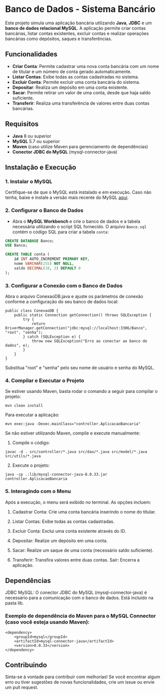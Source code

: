 # Banco de Dados - Sistema Bancário

Este projeto simula uma aplicação bancária utilizando **Java**, **JDBC** e um **banco de dados relacional MySQL**. A aplicação permite criar contas bancárias, listar contas existentes, excluir contas e realizar operações bancárias como depósitos, saques e transferências.

## Funcionalidades

- **Criar Conta**: Permite cadastrar uma nova conta bancária com um nome de titular e um número de conta gerado automaticamente.
- **Listar Contas**: Exibe todas as contas cadastradas no sistema.
- **Excluir Conta**: Permite excluir uma conta bancária do sistema.
- **Depositar**: Realiza um depósito em uma conta existente.
- **Sacar**: Permite retirar um valor de uma conta, desde que haja saldo suficiente.
- **Transferir**: Realiza uma transferência de valores entre duas contas bancárias.

## Requisitos

- **Java** 8 ou superior
- **MySQL** 5.7 ou superior
- **Maven** (caso utilize Maven para gerenciamento de dependências)
- **Conector JDBC do MySQL** (mysql-connector-java)

## Instalação e Execução

### 1. Instalar o MySQL

Certifique-se de que o MySQL está instalado e em execução. Caso não tenha, baixe e instale a versão mais recente do MySQL [aqui](https://dev.mysql.com/downloads/).

### 2. Configurar o Banco de Dados

- Abra o **MySQL Workbench** e crie o banco de dados e a tabela necessária utilizando o script SQL fornecido. O arquivo `Banco.sql` contém o código SQL para criar a tabela `conta`:

```sql
CREATE DATABASE Banco;
USE Banco;

CREATE TABLE conta (
    id INT AUTO_INCREMENT PRIMARY KEY,
    nome VARCHAR(255) NOT NULL,
    saldo DECIMAL(10, 2) DEFAULT 0
);
```

### 3. Configurar a Conexão com o Banco de Dados

Abra o arquivo ConexaoDB.java e ajuste os parâmetros de conexão conforme a configuração do seu banco de dados local:
```
public class ConexaoDB {
    public static Connection getConnection() throws SQLException {
        try {
            return DriverManager.getConnection("jdbc:mysql://localhost:3306/Banco", "root", "senha");
        } catch (SQLException e) {
            throw new SQLException("Erro ao conectar ao banco de dados", e);
        }
    }
}
```
Substitua "root" e "senha" pelo seu nome de usuário e senha do MySQL.

### 4. Compilar e Executar o Projeto
Se estiver usando Maven, basta rodar o comando a seguir para compilar o projeto:
```
mvn clean install
```
Para executar a aplicação:
```
mvn exec:java -Dexec.mainClass="controller.AplicacaoBancaria"
```
Se não estiver utilizando Maven, compile e execute manualmente:

1. Compile o código:
```
javac -d . src/controller/*.java src/dao/*.java src/model/*.java src/utils/*.java
```
2. Execute o projeto:
```
java -cp .:lib/mysql-connector-java-8.0.33.jar controller.AplicacaoBancaria
```
### 5. Interagindo com o Menu
Após a execução, o menu será exibido no terminal. As opções incluem:

1. Cadastrar Conta: Crie uma conta bancária inserindo o nome do titular.

2. Listar Contas: Exibe todas as contas cadastradas.

3. Excluir Conta: Exclui uma conta existente através do ID.

4. Depositar: Realize um depósito em uma conta.

5. Sacar: Realize um saque de uma conta (necessário saldo suficiente).

6. Transferir: Transfira valores entre duas contas.
Sair: Encerra a aplicação.

## Dependências

JDBC MySQL: O conector JDBC do MySQL (mysql-connector-java) é necessário para a comunicação com o banco de dados. Está incluído na pasta lib.

### Exemplo de dependência do Maven para o MySQL Connector (caso você esteja usando Maven):
```
<dependency>
    <groupId>mysql</groupId>
    <artifactId>mysql-connector-java</artifactId>
    <version>8.0.33</version>
</dependency>
```

## Contribuindo
Sinta-se à vontade para contribuir com melhorias! Se você encontrar algum erro ou tiver sugestões de novas funcionalidades, crie um issue ou envie um pull request.

